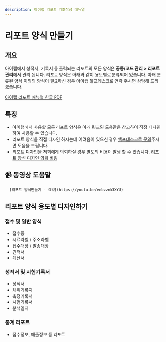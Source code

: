 ```yaml
---
description: 아이랩 리포트 기초작성 매뉴얼
---
```


# 리포트 양식 만들기

## 개요

아이랩에서 성적서, 기록서 등 출력되는 리포트의 모든 양식은 **공통/코드 관리 &gt; 리포트 관리**에서 관리 됩니다. 리포트 양식은 아래와 같이 용도별로 분류되어 있습니다. 아래 분류된 양식 이외의 양식이 필요하신 경우 아이랩 헬프데스크로 연락 주시면 상담해 드리겠습니다.

[아이랩 리포트 매뉴얼 한글 PDF](https://github.com/wooritech/ilab-user-manual/raw/master/assets/iLabReportKorea.pdf)

## 특징

* 아이랩에서 사용할 모든 리포트 양식은 아래 링크된 도움말을 참고하여 직접 디자인하여 사용할 수 있습니다.
* 리포트 양식을 직접 디자인 하시는데 어려움이 있으신 경우 [헬프데스크로 문의](../11/service.md)주시면 도움을 드립니다.
* 리포트 디자인을 저희에게 의뢰하실 경우 별도의 비용이 발생 할 수 있습니다. [리포트 양식 디자인 의뢰 비용](https://github.com/wooritech/ilab-user-manual/tree/c3f599ffe2c9b410fe63d742b445df777f217443/리포트양식만들기/의뢰비용.md)

## 📹 동영상 도움말

      [리포트 양식만들기 - 요약](https://youtu.be/enbzznh3XYU)

## 리포트 양식 용도별 디자인하기

### 접수 및 일반 양식

* 접수증
* 시료라벨 / 주소라벨
* 접수대장 / 발송대장
* 견적서
* 계산서

### 성적서 및 시험기록서

* 성적서
* 채취기록지
* 측정기록서
* 시험기록서
* 분석일지

### 통계 리포트

* 접수정보, 매출정보 등 리포트

